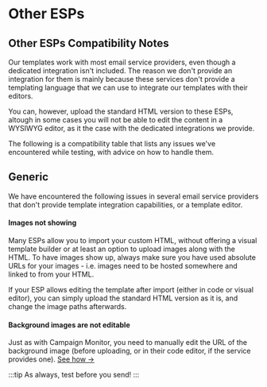 # Other ESPs

## Other ESPs Compatibility Notes

Our templates work with most email service providers, even though a dedicated integration isn't included. The reason we don't provide an integration for them is mainly because these services don't provide a templating language that we can use to integrate our templates with their editors.

You can, however, upload the standard HTML version to these ESPs, altough in some cases you will not be able to edit the content in a WYSIWYG editor, as it the case with the dedicated integrations we provide.

The following is a compatibility table that lists any issues we've encountered while testing, with advice on how to handle them.

## Generic

We have encountered the following issues in several email service providers that don't provide template integration capabilities, or a template editor.

#### Images not showing 
Many ESPs allow you to import your custom HTML, without offering a visual template builder or at least an option to upload images along with the HTML. To have images show up, always make sure you have used absolute URLs for your images - i.e. images need to be hosted somewhere and linked to from your HTML.

If your ESP allows editing the template after import (either in code or visual editor), you can simply upload the standard HTML version as it is, and change the image paths afterwards.

#### Background images are not editable

Just as with Campaign Monitor, you need to manually edit the URL of the background image (before uploading, or in their code editor, if the service provides one). [See how →](/guide/integration/CampainMonitor) 

:::tip
As always, test before you send!
:::



